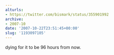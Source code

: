 ```yaml
---
alturls:
- https://twitter.com/bismark/status/355901992
archive:
- 2007-10
date: '2007-10-22T23:51:45+00:00'
slug: '1193097105'
---
```


dying for it to be 96 hours from now.

